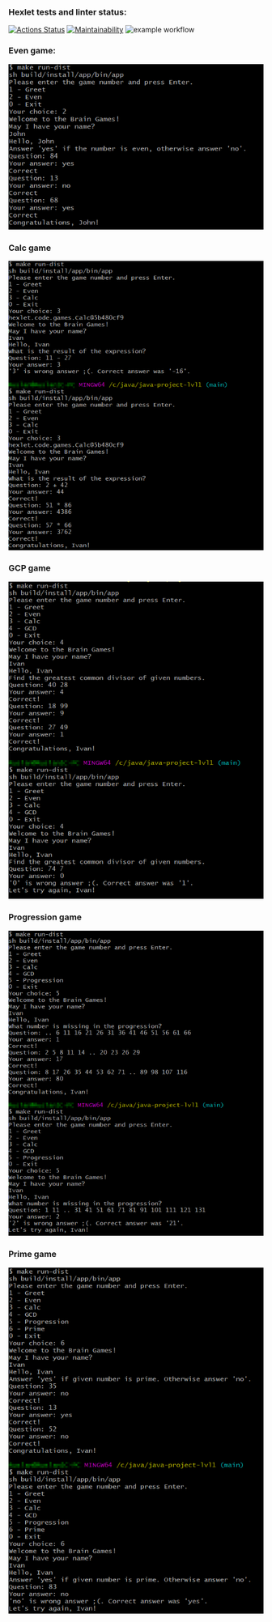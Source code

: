 ### Hexlet tests and linter status:
[![Actions Status](https://github.com/fokses/java-project-lvl1/workflows/hexlet-check/badge.svg)](https://github.com/fokses/java-project-lvl1/actions)
[![Maintainability](https://api.codeclimate.com/v1/badges/94dd320a7e810c611eac/maintainability)](https://codeclimate.com/github/fokses/java-project-lvl1/maintainability)
![example workflow](https://github.com/fokses/java-project-lvl1/actions/workflows/gradle.yml/badge.svg)

### Even game:
![game Even](/imgs/even-game.png?raw=true)

### Calc game
![game Calc](/imgs/calc-game.png?raw=true)

### GCP game
![game Calc](/imgs/gcp-game.png?raw=true)

### Progression game
![game Calc](/imgs/progression-game.png?raw=true)

### Prime game
![game Calc](/imgs/prime-game.png?raw=true)